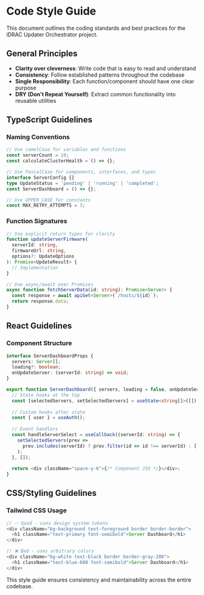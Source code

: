 # Code Style Guide

This document outlines the coding standards and best practices for the iDRAC Updater Orchestrator project.

## General Principles

- **Clarity over cleverness**: Write code that is easy to read and understand
- **Consistency**: Follow established patterns throughout the codebase
- **Single Responsibility**: Each function/component should have one clear purpose
- **DRY (Don't Repeat Yourself)**: Extract common functionality into reusable utilities

## TypeScript Guidelines

### Naming Conventions
```typescript
// Use camelCase for variables and functions
const serverCount = 10;
const calculateClusterHealth = () => {};

// Use PascalCase for components, interfaces, and types
interface ServerConfig {}
type UpdateStatus = 'pending' | 'running' | 'completed';
const ServerDashboard = () => {};

// Use UPPER_CASE for constants
const MAX_RETRY_ATTEMPTS = 3;
```

### Function Signatures
```typescript
// Use explicit return types for clarity
function updateServerFirmware(
  serverId: string, 
  firmwareUrl: string,
  options?: UpdateOptions
): Promise<UpdateResult> {
  // Implementation
}

// Use async/await over Promises
async function fetchServerData(id: string): Promise<Server> {
  const response = await apiGet<Server>(`/hosts/${id}`);
  return response.data;
}
```

## React Guidelines

### Component Structure
```typescript
interface ServerDashboardProps {
  servers: Server[];
  loading?: boolean;
  onUpdateServer: (serverId: string) => void;
}

export function ServerDashboard({ servers, loading = false, onUpdateServer }: ServerDashboardProps) {
  // State hooks at the top
  const [selectedServers, setSelectedServers] = useState<string[]>([]);
  
  // Custom hooks after state
  const { user } = useAuth();
  
  // Event handlers
  const handleServerSelect = useCallback((serverId: string) => {
    setSelectedServers(prev => 
      prev.includes(serverId) ? prev.filter(id => id !== serverId) : [...prev, serverId]
    );
  }, []);
  
  return <div className="space-y-6">{/* Component JSX */}</div>;
}
```

## CSS/Styling Guidelines

### Tailwind CSS Usage
```typescript
// ✅ Good - uses design system tokens
<div className="bg-background text-foreground border border-border">
  <h1 className="text-primary font-semibold">Server Dashboard</h1>
</div>

// ❌ Bad - uses arbitrary colors
<div className="bg-white text-black border border-gray-200">
  <h1 className="text-blue-600 font-semibold">Server Dashboard</h1>
</div>
```

This style guide ensures consistency and maintainability across the entire codebase.
